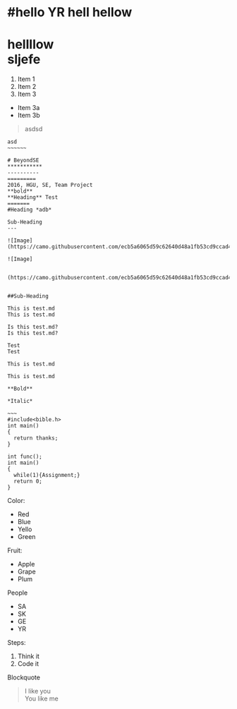 #hello YR
hell
hellow
=====

hellllow  
sljefe
======
1. Item 1
2. Item 2
3. Item 3
  * Item 3a
  * Item 3b
>asdsd
~~~~~~~
asd
~~~~~~

# BeyondSE 
***********
----------
=========
2016, HGU, SE, Team Project
**bold**
**Heading** Test    
=======
#Heading *adb*

Sub-Heading
---

![Image](https://camo.githubusercontent.com/ecb5a6065d59c62640d48a1fb53cd9ccad47e017/68747470733a2f2f732d6d656469612d63616368652d616b302e70696e696d672e636f6d2f373336782f35622f61372f61312f35626137613163396431323030613433613462643963373662623736353638612e6a7067)

![Image]


(https://camo.githubusercontent.com/ecb5a6065d59c62640d48a1fb53cd9ccad47e017/68747470733a2f2f732d6d656469612d63616368652d616b302e70696e696d672e636f6d2f373336782f35622f61372f61312f35626137613163396431323030613433613462643963373662623736353638612e6a7067)


##Sub-Heading

This is test.md  
This is test.md

Is this test.md?
Is this test.md?

Test 
Test

This is test.md

This is test.md

**Bold**

*Italic*

~~~ 
#include<bible.h>
int main()
{
  return thanks;
}
~~~~~~~~~~~

<pre><code>int func();
int main()
{
  while(1){Assignment;}
  return 0;
}
</code></pre>

Color:
* Red
* Blue
* Yello
* Green

Fruit:
+ Apple
+ Grape
+ Plum

People
- SA
- SK
- GE
- YR

Steps:
1. Think it
2. Code it 

Blockquote
>I like you  
>You like me

